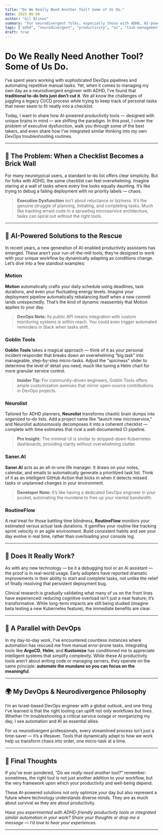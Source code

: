```yaml
---
title: "Do We Really Need Another Tool? Some of Us Do."
date: 2025-06-08
author: "Gil Blinov"
summary: "For neurodivergent folks, especially those with ADHD, AI-powered task assistants aren't just another tool — they're sometimes the only way to function. Here's a deep dive into the latest ADHD-friendly AI tools and why they matter."
tags: ["adhd", "neurodivergent", "productivity", "ai", "task-management", "motion", "goblin-tools", "open-source"]
draft: true
---
```


# Do We Really Need Another Tool? Some of Us Do.

I’ve spent years working with sophisticated DevOps pipelines and automating repetitive manual tasks. Yet, when it comes to managing my own day as a neurodivergent engineer with ADHD, I’ve found that **traditional to-do lists just don’t cut it**. We all know the challenges of juggling a legacy CI/CD process while trying to keep track of personal tasks that never seem to fit neatly into a checklist.

Today, I want to share how AI-powered productivity tools — designed with unique brains in mind — are shifting the paradigm. In this post, I cover the problem of executive dysfunction, walk you through some of the best takers, and even share how I’ve integrated similar thinking into my own DevOps troubleshooting routines.

---

## 🧠 The Problem: When a Checklist Becomes a Brick Wall

For many neurotypical users, a standard to-do list offers clear simplicity. But for folks with ADHD, the same checklist can feel overwhelming. Imagine staring at a wall of tasks where every line looks equally daunting. It’s like trying to debug a failing deployment with no priority labels — chaos.

> **Executive Dysfunction** isn’t about reluctance or laziness. It’s the genuine struggle of planning, initiating, and completing tasks. Much like tracking errant code in a sprawling microservice architecture, tasks can spiral out without the right tools.

---

## 🤖 AI-Powered Solutions to the Rescue

In recent years, a new generation of AI-enabled productivity assistants has emerged. These aren’t your run-of-the-mill tools; they’re designed to work with your unique workflow by dynamically adapting as conditions change. Let’s dive into a few standout examples:

### Motion
**Motion** automatically crafts your daily schedule using deadlines, task durations, and even your fluctuating energy levels. Imagine your deployment pipeline automatically rebalancing itself when a new commit lands unexpectedly. That’s the kind of dynamic reassembly that Motion applies to your day.  
> **DevOps Note:** Its public API means integration with custom monitoring systems is within reach. You could even trigger automated reminders in Slack when tasks shift.

### Goblin Tools
**Goblin Tools** takes a magical approach — think of it as your personal incident responder that breaks down an overwhelming “big task” into manageable, step-by-step micro-tasks. Adjust the "spiciness" slider to determine the level of detail you need, much like tuning a Helm chart for more granular service control.  
> **Insider Tip:** For community-driven engineers, Goblin Tools offers ample customization avenues that mirror open-source contributions in DevOps projects.

### Neurolist
Tailored for ADHD planners, **Neurolist** transforms chaotic brain dumps into organized to-do lists. Add a project name like “launch new microservice,” and Neurolist autonomously decomposes it into a coherent checklist — complete with time estimates that rival a well-documented CI pipeline.  
> **Pro Insight:** The minimal UI is similar to stripped-down Kubernetes dashboards, providing clarity without overwhelming clutter.

### Saner.AI
**Saner.AI** acts as an all-in-one life manager. It draws on your notes, calendar, and emails to automatically generate a prioritized task list. Think of it as an intelligent GitHub Action that kicks in when it detects missed tasks or unplanned changes in your environment.  
> **Developer Note:** It’s like having a dedicated DevOps engineer in your pocket, automating the mundane to free up your mental bandwidth.

### RoutineFlow
A real treat for those battling time blindness, **RoutineFlow** monitors your estimated versus actual task durations. It gamifies your routine like tracking sprint velocity in an agile environment. Build consistent habits and see your day evolve in real time, rather than overloading your console log.

---

## 🧪 Does It Really Work?

As with any new technology — be it a debugging tool or an AI assistant — the proof is in real-world usage. Early adopters have reported dramatic improvements in their ability to start and complete tasks, not unlike the relief of finally resolving that persistent deployment bug.

Clinical research is gradually validating what many of us on the front lines have experienced: reducing cognitive overload isn’t just a neat feature; it’s transformative. While long-term impacts are still being studied (imagine beta testing a new Kubernetes feature), the immediate benefits are clear.

---

## 🔧 A Parallel with DevOps

In my day-to-day work, I’ve encountered countless instances where automation has rescued me from manual error-prone tasks. Integrating tools like **ArgoCD**, **Helm**, and **Kustomize** has conditioned me to appreciate intelligent systems that simplify complexity. While these AI productivity tools aren’t about writing code or managing servers, they operate on the same principle: **automate the mundane so you can focus on the meaningful**.

---

## 🌍 My DevOps & Neurodivergence Philosophy

I’m an Israel-based DevOps engineer with a global outlook, and one thing I’ve learned is that the right tooling can uplift not only workflows but lives. Whether I’m troubleshooting a critical service outage or reorganizing my day, I see automation and AI as essential allies.

For us neurodivergent professionals, every streamlined process isn’t just a time-saver — it’s a lifesaver. Tools that dynamically adapt to how we work help us transform chaos into order, one micro-task at a time.

---

## 🎯 Final Thoughts

If you’ve ever pondered, *“Do we really need another tool?”* remember: sometimes, the right tool is not just another addition to your workflow, but the very framework upon which your productivity and well-being depend.

These AI-powered solutions not only optimize your day but also represent a future where technology understands diverse minds. They are as much about survival as they are about productivity.

*Have you experimented with ADHD-friendly productivity tools or integrated similar automation in your work? Share your thoughts or drop me a message — I’d love to hear your experiences.*

---
